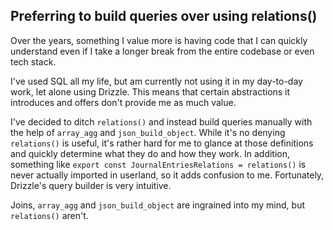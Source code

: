 ## Preferring to build queries over using relations()

Over the years, something I value more is having code that I can quickly understand even
if I take a longer break from the entire codebase or even tech stack.

I've used SQL all my life, but am currently not using it in my day-to-day work, let alone using Drizzle.
This means that certain abstractions it introduces and offers don't provide me as much value.

I've decided to ditch `relations()` and instead build queries manually with the help
of `array_agg` and `json_build_object`. While it's no denying `relations()` is useful, it's rather
hard for me to glance at those definitions and quickly determine what they do and how they work. In
addition, something like `export const JournalEntriesRelations = relations()` is never actually
imported in userland, so it adds confusion to me. Fortunately, Drizzle's query builder is very intuitive.

Joins, `array_agg` and `json_build_object` are ingrained into my mind, but `relations()` aren't.
